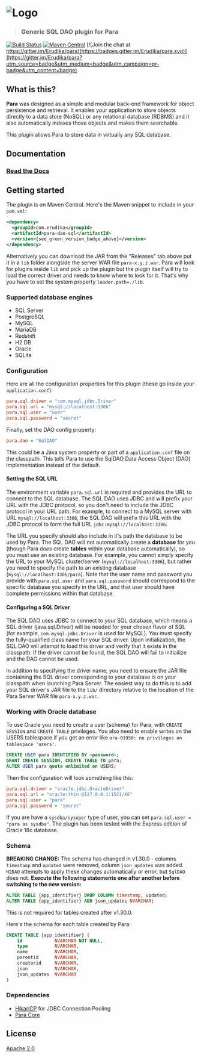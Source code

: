 ![Logo](https://s3-eu-west-1.amazonaws.com/org.paraio/para.png)
============================

> ### Generic SQL DAO plugin for Para

[![Build Status](https://travis-ci.org/Erudika/para-dao-sql.svg?branch=master)](https://travis-ci.org/Erudika/para-dao-sql)
[![Maven Central](https://maven-badges.herokuapp.com/maven-central/com.erudika/para-dao-sql/badge.svg)](https://maven-badges.herokuapp.com/maven-central/com.erudika/para-dao-sql)
[![Join the chat at https://gitter.im/Erudika/para](https://badges.gitter.im/Erudika/para.svg)](https://gitter.im/Erudika/para?utm_source=badge&utm_medium=badge&utm_campaign=pr-badge&utm_content=badge)

## What is this?

**Para** was designed as a simple and modular back-end framework for object persistence and retrieval.
It enables your application to store objects directly to a data store (NoSQL) or any relational database (RDBMS)
and it also automatically indexes those objects and makes them searchable.

This plugin allows Para to store data in virtually any SQL database.

## Documentation

### [Read the Docs](https://paraio.org/docs)

## Getting started

The plugin is on Maven Central. Here's the Maven snippet to include in your `pom.xml`:

```xml
<dependency>
  <groupId>com.erudika</groupId>
  <artifactId>para-dao-sql</artifactId>
  <version>{see_green_version_badge_above}</version>
</dependency>
```

Alternatively you can download the JAR from the "Releases" tab above put it in a `lib` folder alongside the server
WAR file `para-x.y.z.war`. Para will look for plugins inside `lib` and pick up the plugin but the plugin itself will
try to load the correct driver and needs to know where to look for it. That's why you have to set the system property
`loader.path=./lib`.

### Supported database engines

- SQL Server
- PostgreSQL
- MySQL
- MariaDB
- Redshift
- H2 DB
- Oracle
- SQLite

### Configuration

Here are all the configuration properties for this plugin (these go inside your `application.conf`):
```ini
para.sql.driver = "com.mysql.jdbc.Driver"
para.sql.url = "mysql://localhost:3306"
para.sql.user = "user"
para.sql.password = "secret"
```
Finally, set the DAO config property:
```ini
para.dao = "SqlDAO"
```
This could be a Java system property or part of a `application.conf` file on the classpath.
This tells Para to use the SqlDAO Data Access Object (DAO) implementation instead of the default.

#### Setting the SQL URL

The environment variable `para.sql.url` is required and provides the URL to connect to the SQL database.
The SQL DAO uses JDBC and will prefix your URL with the JDBC protocol, so you don't need to include the JDBC
protocol in your URL path. For example, to connect to a MySQL server with URL `mysql://localhost:3306`,
the SQL DAO will prefix this URL with the JDBC protocol to form the full URL `jdbc:mysql://localhost:3306`.

The URL you specify should also include in it's path the database to be used by Para. The SQL DAO will not
automatically create a **database** for you (though Para _does_ create **tables** within your database automatically),
so you must use an existing database. For example, you cannot simply specify the URL to your MySQL cluster/server
(`mysql://localhost:3306`), but rather you need to specify the path to an existing database
(`mysql://localhost:3306/para`). Note that the user name and password you provide with `para.sql.user` and
`para.sql.password` should correspond to the specific database you specify in the URL, and that user should have
complete permissions within that database.


#### Configuring a SQL Driver

The SQL DAO uses JDBC to connect to your SQL database, which means a SQL driver (java.sql.Driver) will be needed for
your chosen flavor of SQL (for example, `com.mysql.jdbc.Driver` is used for MySQL).  You must specify the
fully-qualified class name for your SQL driver. Upon initialization, the SQL DAO will attempt to load this driver
and verify that it exists in the classpath. If the driver cannot be found, the SQL DAO will fail to initiailize and
the DAO cannot be used.

In addition to specifying the driver name, you need to ensure the JAR file containing the SQL driver corresponding to
your database is on your classpath when launching Para Server. The easiest way to do this is to add your SQL driver's
JAR file to the `lib/` directory relative to the location of the Para Server WAR file `para-x.y.z.war`.

### Working with Oracle database

To use Oracle you need to create a user (schema) for Para, with `CREATE SESSION` and `CREATE TABLE` privileges.
You also need to enable writes on the USERS tablespace if you get an error like
`ora-01950: no privileges on tablespace 'users'`.

```sql
CREATE USER para IDENTIFIED BY <password>;
GRANT CREATE SESSION, CREATE TABLE TO para;
ALTER USER para quota unlimited on USERS;
```

Then the configuration will look something like this:
```ini
para.sql.driver = "oracle.jdbc.OracleDriver"
para.sql.url = "oracle:thin:@127.0.0.1:1521/XE"
para.sql.user = "para"
para.sql.password = "secret"
```

If you are have a `sysdba/sysoper` type of user, you can set `para.sql.user = "para as sysdba"`.
The plugin has been tested with the Express edition of Oracle 18c database.

### Schema

**BREAKING CHANGE:** The schema has changed in v1.30.0 - columns `timestamp` and `updated` were removed,
column `json_updates` was added. `H2DAO` attempts to apply these changes automatically or error, but `SqlDAO` does not.
**Execute the following statements one after another before switching to the new version:**
```sql
ALTER TABLE {app_identifier} DROP COLUMN timestamp, updated;
ALTER TABLE {app_identifier} ADD json_updates NVARCHAR;
```
This is not required for tables created after v1.30.0.

Here's the schema for each table created by Para:
```sql
CREATE TABLE {app_identifier} (
    id            NVARCHAR NOT NULL,
    type          NVARCHAR,
    name          NVARCHAR,
    parentid      NVARCHAR,
    creatorid     NVARCHAR,
    json          NVARCHAR,
    json_updates  NVARCHAR
)
```

### Dependencies

- [HikariCP](https://github.com/brettwooldridge/HikariCP) for JDBC Connection Pooling
- [Para Core](https://github.com/Erudika/para)

## License
[Apache 2.0](LICENSE)

